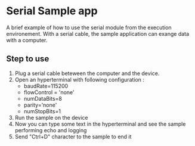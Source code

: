 Serial Sample app
==============

A brief example of how to use the serial module from the execution environement.
With a serial cable, the sample application can exange data with a computer.

Step to use
---------

1. Plug a serial cable beteween the computer and the device.
2. Open an hyperterminal with following configuration : 
    * baudRate=115200
    * flowControl = 'none'
    * numDataBits=8
    * parity='none'
    * numStopBits=1
3. Run the sample on the device
4. Now you can type some text in the hyperterminal and see the sample performing echo and logging
5. Send "Ctrl+D" character to the sample to end it
